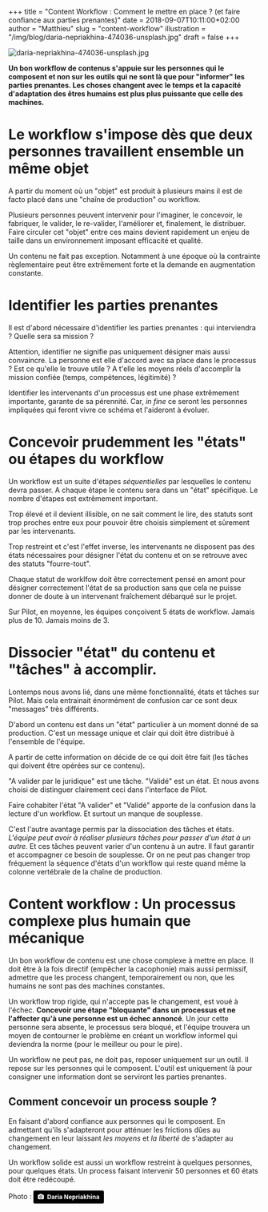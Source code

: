 +++
title       = "Content Workflow : Comment le mettre en place ? (et faire confiance aux parties prenantes)"
date        = 2018-09-07T10:11:00+02:00
author      = "Matthieu"
slug        = "content-workflow"
illustration = "/img/blog/daria-nepriakhina-474036-unsplash.jpg"
draft       = false
+++

![daria-nepriakhina-474036-unsplash.jpg](/img/blog/daria-nepriakhina-474036-unsplash.jpg "daria-nepriakhina-474036-unsplash.jpg")

**Un bon workflow de contenus s'appuie sur les personnes qui le composent et non sur les outils qui ne sont là que pour "informer" les parties prenantes. Les choses changent avec le temps et la capacité d'adaptation des êtres humains est plus plus puissante que celle des machines.**

# Le workflow s'impose dès que deux personnes travaillent ensemble un même objet

A partir du moment où un "objet" est produit à plusieurs mains il est de facto placé dans une "chaîne de production" ou workflow. 

Plusieurs personnes peuvent intervenir pour l'imaginer, le concevoir, le fabriquer, le valider, le re-valider, l'améliorer et, finalement, le distribuer. Faire circuler cet "objet" entre ces mains devient rapidement un enjeu de taille dans un environnement imposant efficacité et qualité.

Un contenu ne fait pas exception. Notamment à une époque où la contrainte règlementaire peut être extrêmement forte et la demande en augmentation constante.

# Identifier les parties prenantes

Il est d'abord nécessaire d'identifier les parties prenantes : qui interviendra ? Quelle sera sa mission ? 

Attention, identifier ne signifie pas uniquement désigner mais aussi convaincre. La personne est elle d'accord avec sa place dans le processus ? Est ce qu'elle le trouve utile ? A t'elle les moyens réels d'accomplir la mission confiée (temps, compétences, légitimité) ?

Identifier les intervenants d'un processus est une phase extrêmement importante, garante de sa pérennité. Car, *in fine* ce seront les personnes impliquées qui feront vivre ce schéma et l'aideront à évoluer.

# Concevoir prudemment les "états" ou étapes du workflow

Un workflow est un suite d'étapes *séquentielles* par lesquelles le contenu devra passer. A chaque étape le contenu sera dans un "état" spécifique. Le nombre d'étapes est extrêmement important. 

Trop élevé et il devient illisible, on ne sait comment le lire, des statuts sont trop proches entre eux pour pouvoir être choisis simplement et sûrement par les intervenants. 

Trop restreint et c'est l'effet inverse, les intervenants ne disposent pas des états nécessaires pour désigner l'état du contenu et on se retrouve avec des statuts "fourre-tout". 

Chaque statut de worklfow doit être correctement pensé en amont pour désigner correctement l'état de sa production sans que cela ne puisse donner de doute à un intervenant fraîchement débarqué sur le projet.

Sur Pilot, en moyenne, les équipes conçoivent 5 états de workflow. Jamais plus de 10. Jamais moins de 3.

# Dissocier "état" du contenu et "tâches" à accomplir.

Lontemps nous avons lié, dans une même fonctionnalité, états et tâches sur Pilot. Mais cela entrainait énormément de confusion car ce sont deux "messages" très différents.

D'abord un contenu est dans un "état" particulier à un moment donné de sa production. C'est un message unique et clair qui doit être distribué à l'ensemble de l'équipe. 

A partir de cette information on décide de ce qui doit être fait (les tâches qui doivent être opérées sur ce contenu).

"A valider par le juridique" est une tâche. "Validé" est un état. Et nous avons choisi de distinguer clairement ceci dans l'interface de Pilot.

Faire cohabiter l'état "A valider" et "Validé" apporte de la confusion dans la lecture d'un workflow. Et surtout un manque de souplesse.

C'est l'autre avantage permis par la dissociation des tâches et états. *L'équipe peut avoir à réaliser plusieurs tâches pour passer d'un état à un autre.* Et ces tâches peuvent varier d'un contenu à un autre. Il faut garantir et accompagner ce besoin de souplesse. Or on ne peut pas changer trop fréquement la séquence d'états d'un workflow qui reste quand même la colonne vertébrale de la chaîne de production.

# Content workflow : Un processus complexe plus humain que mécanique

Un bon workflow de contenu est une chose complexe à mettre en place. Il doit être à la fois directif (empêcher la cacophonie) mais aussi permissif, admettre que les process changent, temporairement ou non, que les humains ne sont pas des machines constantes.

Un workflow trop rigide, qui n'accepte pas le changement, est voué à l'échec. **Concevoir une étape "bloquante" dans un processus et ne l'affecter qu'à une personne est un échec annoncé**. Un jour cette personne sera absente, le processus sera bloqué, et l'équipe trouvera un moyen de contourner le problème en créant un workflow informel qui deviendra la norme (pour le meilleur ou pour le pire).

Un workflow ne peut pas, ne doit pas, reposer uniquement sur un outil. Il repose sur les personnes qui le composent. L'outil est uniquement là pour consigner une information dont se serviront les parties prenantes.

## Comment concevoir un process souple ?

En faisant d'abord confiance aux personnes qui le composent. En admettant qu'ils s'adapteront pour atténuer les frictions dûes au changement en leur laissant *les moyens* et *la liberté* de s'adapter au changement.

Un workflow solide est aussi un workflow restreint à quelques personnes, pour quelques états. Un process faisant intervenir 50 personnes et 60 états doit être redécoupé.



Photo : <a style="background-color:black;color:white;text-decoration:none;padding:4px 6px;font-family:-apple-system, BlinkMacSystemFont, &quot;San Francisco&quot;, &quot;Helvetica Neue&quot;, Helvetica, Ubuntu, Roboto, Noto, &quot;Segoe UI&quot;, Arial, sans-serif;font-size:12px;font-weight:bold;line-height:1.2;display:inline-block;border-radius:3px" href="https://unsplash.com/@epicantus?utm_medium=referral&amp;utm_campaign=photographer-credit&amp;utm_content=creditBadge" target="_blank" rel="noopener noreferrer" title="Download free do whatever you want high-resolution photos from Daria Nepriakhina"><span style="display:inline-block;padding:2px 3px"><svg xmlns="http://www.w3.org/2000/svg" style="height:12px;width:auto;position:relative;vertical-align:middle;top:-1px;fill:white" viewBox="0 0 32 32"><title>unsplash-logo</title><path d="M20.8 18.1c0 2.7-2.2 4.8-4.8 4.8s-4.8-2.1-4.8-4.8c0-2.7 2.2-4.8 4.8-4.8 2.7.1 4.8 2.2 4.8 4.8zm11.2-7.4v14.9c0 2.3-1.9 4.3-4.3 4.3h-23.4c-2.4 0-4.3-1.9-4.3-4.3v-15c0-2.3 1.9-4.3 4.3-4.3h3.7l.8-2.3c.4-1.1 1.7-2 2.9-2h8.6c1.2 0 2.5.9 2.9 2l.8 2.4h3.7c2.4 0 4.3 1.9 4.3 4.3zm-8.6 7.5c0-4.1-3.3-7.5-7.5-7.5-4.1 0-7.5 3.4-7.5 7.5s3.3 7.5 7.5 7.5c4.2-.1 7.5-3.4 7.5-7.5z"></path></svg></span><span style="display:inline-block;padding:2px 3px">Daria Nepriakhina</span></a>

